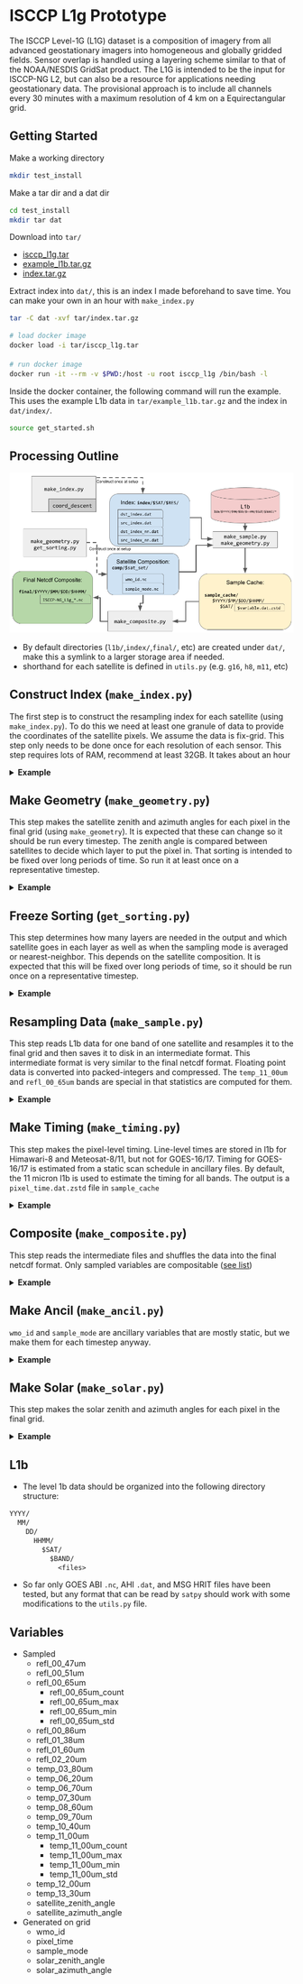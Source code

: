 # ISCCP L1g Prototype

The ISCCP Level-1G (L1G) dataset is a composition of imagery from all advanced geostationary imagers into homogeneous and globally gridded fields.
Sensor overlap is handled using a layering scheme similar to that of the NOAA/NESDIS GridSat product.
The L1G is intended to be the input for ISCCP-NG L2, but can also be a resource for applications needing geostationary data.
The provisional approach is to include all channels every 30 minutes with a maximum resolution of 4 km on a Equirectangular grid.

## Getting Started

Make a working directory
```bash
mkdir test_install
```

Make a tar dir and a dat dir
```bash
cd test_install
mkdir tar dat
```

Download into `tar/`
  - [isccp_l1g.tar](https://ftp.ssec.wisc.edu/ISCCP-NG/L1g/code/isccp_l1g.tar)
  - [example_l1b.tar.gz](https://ftp.ssec.wisc.edu/ISCCP-NG/L1g/code/example_l1b.tar.gz)
  - [index.tar.gz](https://ftp.ssec.wisc.edu/ISCCP-NG/L1g/code/index.tar.gz)

Extract index into `dat/`, this is an index I made beforehand to save time. You can make your own in an hour with `make_index.py`
```bash
tar -C dat -xvf tar/index.tar.gz
```
```bash
# load docker image
docker load -i tar/isccp_l1g.tar

# run docker image
docker run -it --rm -v $PWD:/host -u root isccp_l1g /bin/bash -l
```

Inside the docker container, the following command will run the example.
This uses the example L1b data in `tar/example_l1b.tar.gz` and the index in `dat/index/`.
```bash
source get_started.sh
```


## Processing Outline

![Processing Outline](docs/l1g_processing_diagram.png)

* By default directories (`l1b/`,`index/`,`final/`, etc) are created under `dat/`, make this a symlink to a larger storage area if needed.
* shorthand for each satellite is defined in `utils.py` (e.g. `g16`, `h8`, `m11`, etc)

## Construct Index (`make_index.py`)

The first step is to construct the resampling index for each satellite (using `make_index.py`).
To do this we need at least one granule of data to provide the coordinates of the satellite pixels.
We assume the data is fix-grid. This step only needs to be done once for each resolution of each sensor.
This step requires lots of RAM, recommend at least 32GB. It takes about an hour

<details><summary><b>Example</b></summary>

```bash
# Try to create an index for every satellite in utils.py:ALL_SATS
python make_index.py 2020-07-01
...
ls dat/index/g16/refl_00_47um/
    dst_index.dat  src_index.dat dst_index_nn.dat  src_index_nn.dat
```

</details>

## Make Geometry (`make_geometry.py`)

This step makes the satellite zenith and azimuth angles for each pixel in the final grid (using `make_geometry`).
It is expected that these can change so it should be run every timestep.
The zenith angle is compared between satellites to decide which layer to put the pixel in.
That sorting is intended to be fixed over long periods of time. So run it at least once on a representative timestep.

<details><summary><b>Example</b></summary>

```bash
python make_geometry.py g16 2020-07-01
...
ls dat/sample_cache/2020/07/01/0000/g16/
    satellite_azimuth_angle.dat.zstd  satellite_zenith_angle.dat.zstd
```

</details>

## Freeze Sorting (`get_sorting.py`)

This step determines how many layers are needed in the output and which satellite goes in each layer as well as when the sampling mode is averaged or nearest-neighbor.
This depends on the satellite composition.
It is expected that this will be fixed over long periods of time, so it should be run once on a representative timestep.

<details><summary><b>Example</b></summary>

```bash
python get_sorting.py g16,g17,h8,m8,m11 2020-07-01
...
ls dat/comp/g16_g17_h8_m11_m8/
    sample_mode.nc  wmo_id.nc
```

</details>

## Resampling Data (`make_sample.py`)

This step reads L1b data for one band of one satellite and resamples it to the final grid and then saves it to disk in an intermediate format. This intermediate format is very similar to the final netcdf format.
Floating point data is converted into packed-integers and compressed.
The `temp_11_00um` and `refl_00_65um` bands are special in that statistics are computed for them.

<details><summary><b>Example</b></summary>

```bash
python make_sample.py --compdir dat/comp/g16_g17_h8_m11_m8 g16 temp_11_00um 2020-07-01
...
ls dat/sample_cache/2020/07/01/0000/g16/
    temp_11_00um.dat.zstd
    temp_11_00um_count.dat.zstd
    temp_11_00um_max.dat.zstd
    temp_11_00um_min.dat.zstd
    temp_11_00um_std.dat.zstd
```

</details>

## Make Timing (`make_timing.py`)

This step makes the pixel-level timing.
Line-level times are stored in l1b for Himawari-8 and Meteosat-8/11, but not for GOES-16/17.
Timing for GOES-16/17 is estimated from a static scan schedule in ancillary files.
By default, the 11 micron l1b is used to estimate the timing for all bands.
The output is a `pixel_time.dat.zstd` file in `sample_cache`

<details><summary><b>Example</b></summary>

```bash
python make_timing.py --compdir dat/comp/g16_g17_h8_m11_m8/ g16 2020-07-01
...
ls dat/sample_cache/2020/07/01/0000/g16/
    pixel_time.dat.zstd
```

</details>

## Composite (`make_composite.py`)

This step reads the intermediate files and shuffles the data into the final netcdf format.
Only sampled variables are compositable ([see list](#variables)) 

<details><summary><b>Example</b></summary>

```bash
python make_composite.py -w dat/comp/g16_g17_h8_m11_m8/wmo_id.nc temp_11_00um 2020-07-01
...
ls dat/final/2020/07/01/0000/
    ISCCP-NG_L1g_demo_v2_res_0_05deg__temp_11_00um__20200701T0000.nc
```

</details>

## Make Ancil (`make_ancil.py`)

`wmo_id` and `sample_mode` are ancillary variables that are mostly static, but we make them for each timestep anyway.

<details><summary><b>Example</b></summary>

```bash
python make_ancil.py --compdir dat/comp/g16_g17_h8_m11_m8/ 2020-07-01
...
ls dat/final/2020/07/01/0000/
    ISCCP-NG_L1g_demo_v2_res_0_05deg__wmo_id__20200701T0000.nc
    ISCCP-NG_L1g_demo_v2_res_0_05deg__sample_mode__20200701T0000.nc
```

</details>

## Make Solar (`make_solar.py`)

This step makes the solar zenith and azimuth angles for each pixel in the final grid.

<details><summary><b>Example</b></summary>

```bash
python make_solar.py 2020-07-01
...
ls dat/final/2020/07/01/0000/
    ISCCP-NG_L1g_demo_v2_res_0_05deg__solar_azimuth_angle__20200701T0000.nc
    ISCCP-NG_L1g_demo_v2_res_0_05deg__solar_zenith_angle__20200701T0000.nc
```

</details>

## L1b

* The level 1b data should be organized into the following directory structure:
```
YYYY/
  MM/
    DD/
      HHMM/
        $SAT/
          $BAND/
            <files>
```
* So far only GOES ABI `.nc`, AHI `.dat`, and MSG HRIT files have been tested, but any format that can be read by `satpy` should work with some modifications to the `utils.py` file.

## Variables

* Sampled
  - refl_00_47um
  - refl_00_51um
  - refl_00_65um
    - refl_00_65um_count
    - refl_00_65um_max
    - refl_00_65um_min
    - refl_00_65um_std
  - refl_00_86um
  - refl_01_38um
  - refl_01_60um
  - refl_02_20um
  - temp_03_80um
  - temp_06_20um
  - temp_06_70um
  - temp_07_30um
  - temp_08_60um
  - temp_09_70um
  - temp_10_40um
  - temp_11_00um
    - temp_11_00um_count
    - temp_11_00um_max
    - temp_11_00um_min
    - temp_11_00um_std
  - temp_12_00um
  - temp_13_30um
  - satellite_zenith_angle
  - satellite_azimuth_angle
* Generated on grid
  - wmo_id
  - pixel_time
  - sample_mode
  - solar_zenith_angle
  - solar_azimuth_angle
